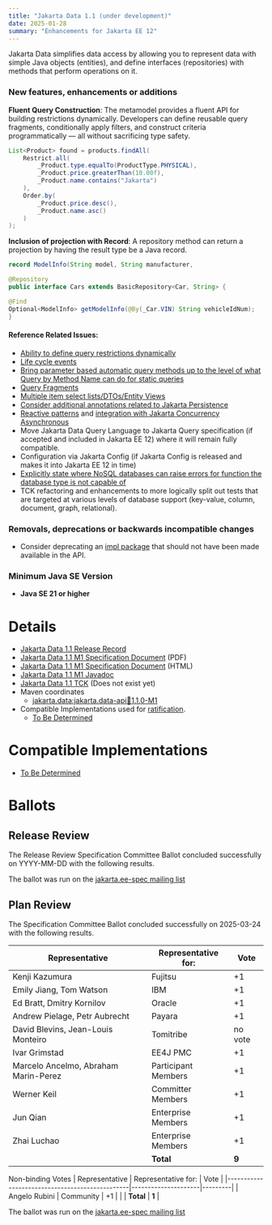 ```yaml
---
title: "Jakarta Data 1.1 (under development)"
date: 2025-01-28
summary: "Enhancements for Jakarta EE 12"
---
```


Jakarta Data simplifies data access by allowing you to represent data with simple Java objects (entities), and define interfaces (repositories) with methods that perform operations on it.

### New features, enhancements or additions

**Fluent Query Construction**: The metamodel provides a fluent API for building restrictions dynamically. Developers can define reusable query fragments, conditionally apply filters, and construct criteria programmatically — all without sacrificing type safety.

```java
List<Product> found = products.findAll(
    Restrict.all(
        _Product.type.equalTo(ProductType.PHYSICAL),
        _Product.price.greaterThan(10.00f),
        _Product.name.contains("Jakarta")
    ),
    Order.by(
        _Product.price.desc(),
        _Product.name.asc()
    )
);
```

**Inclusion of projection with Record**: A repository method can return a projection by having the result type be a Java record. 

```java
record ModelInfo(String model, String manufacturer,                     int designYear) {}

@Repository
public interface Cars extends BasicRepository<Car, String> {

@Find
Optional<ModelInfo> getModelInfo(@By(_Car.VIN) String vehicleIdNum);
}
```


#### Reference Related Issues:

* [Ability to define query restrictions dynamically](https://github.com/jakartaee/data/issues/829)
* [Life cycle events](https://github.com/jakartaee/data/issues/373)
* [Bring parameter based automatic query methods up to the level of what Query by Method Name can do for static queries](https://github.com/jakartaee/data/issues/857)
* [Query Fragments](https://github.com/jakartaee/data/issues/546)
* [Multiple item select lists/DTOs/Entity Views](https://github.com/jakartaee/data/issues/539)
* [Consider additional annotations related to Jakarta Persistence](https://github.com/jakartaee/data/issues/470)
* [Reactive patterns](https://github.com/jakartaee/data/issues/17) and [integration with Jakarta Concurrency Asynchronous](https://github.com/jakartaee/data/issues/19)
* Move Jakarta Data Query Language to Jakarta Query specification (if accepted and included in Jakarta EE 12) where it will remain fully compatible.
* Configuration via Jakarta Config (if Jakarta Config is released and makes it into Jakarta EE 12 in time)
* [Explicitly state where NoSQL databases can raise errors for function the database type is not capable of](https://github.com/jakartaee/data/issues/782)
* TCK refactoring and enhancements to more logically split out tests that are targeted at various levels of database support (key-value, column, document, graph, relational).


### Removals, deprecations or backwards incompatible changes

* Consider deprecating an [impl package](https://github.com/jakartaee/data/tree/main/api/src/main/java/jakarta/data/metamodel/impl) that should not have been made available in the API.

### Minimum Java SE Version
<!-- Specify the minimum required Java SE version for this specification -->
* **Java SE 21 or higher**

# Details

* [Jakarta Data 1.1 Release Record](https://projects.eclipse.org/projects/ee4j.data/releases/1.1)
* [Jakarta Data 1.1 M1 Specification Document](./jakarta-data-1.1-M1.pdf) (PDF)
* [Jakarta Data 1.1 M1 Specification Document](./jakarta-data-spec-1.1-M1.html) (HTML)
* [Jakarta Data 1.1 M1 Javadoc](./apidocs)
* [Jakarta Data 1.1 TCK](http://downloads.eclipse.org/jakarta/data/1.1/data-tck-1.1.0.zip) (Does not exist yet)
* Maven coordinates
  * [jakarta.data:jakarta.data-api:jar:1.1.0-M1](https://search.maven.org/artifact/jakarta.data/jakarta.data-api/1.1.0-M1/jar)
* Compatible Implementations used for [ratification](https://www.eclipse.org/projects/efsp/?version=1.2#efsp-ratification).
  * [To Be Determined](https://github.com/)

# Compatible Implementations

* [To Be Determined](https://github.com/)

# Ballots

## Release Review

The Release Review Specification Committee Ballot concluded successfully on YYYY-MM-DD with the following results.

The ballot was run on the [jakarta.ee-spec mailing list](https://www.eclipse.org/lists/jakarta.ee-spec/msgxxxx.html)

## Plan Review

The Specification Committee Ballot concluded successfully on 2025-03-24 with the following results.

| Representative                                 | Representative for: |  Vote   |
|------------------------------------------------|---------------------|---------|
| Kenji Kazumura                                 | Fujitsu             |   +1    |
| Emily Jiang, Tom Watson                        | IBM                 |   +1    |
| Ed Bratt, Dmitry Kornilov                      | Oracle              |   +1    |
| Andrew Pielage, Petr Aubrecht                  | Payara              |   +1    |
| David Blevins, Jean-Louis Monteiro             | Tomitribe           | no vote |
| Ivar Grimstad                                  | EE4J PMC            |   +1    |
| Marcelo Ancelmo, Abraham Marin-Perez           | Participant Members |   +1    |
| Werner Keil                                    | Committer Members   |   +1    |
| Jun Qian                                       | Enterprise Members  |   +1    |
| Zhai Luchao                                    | Enterprise Members  |   +1    |
|                                                | **Total**           |  **9**  |

Non-binding Votes
| Representative                                 | Representative for: |  Vote   |
|------------------------------------------------|---------------------|---------|
| Angelo Rubini                                  | Community           |   +1    |
|                                                | **Total**           |  **1**  |

The ballot was run on the [jakarta.ee-spec mailing list](https://www.eclipse.org/lists/jakarta.ee-spec/msg03736.html)